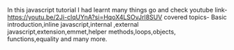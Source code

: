 In this javascript tutorial
 I had learnt many things go and check 
youtube link-https://youtu.be/2Ji-clqUYnA?si=HqoX4LSOvJrl8SUV
covered topics- Basic introduction,inline javascript,internal ,external javascript,extension,emmet,helper methods,loops,objects, functions,equality and many more.
